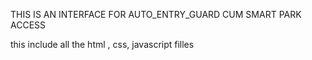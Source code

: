 THIS IS AN INTERFACE FOR AUTO_ENTRY_GUARD CUM SMART PARK ACCESS

this include all the html , css, javascript filles 
